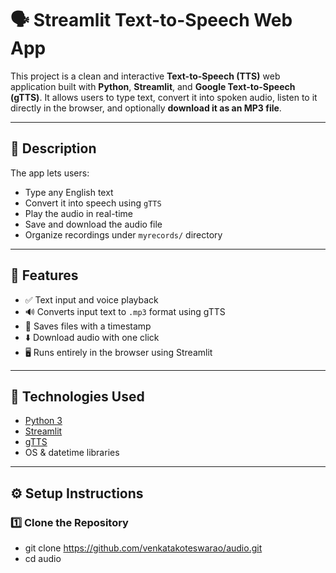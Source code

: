 # 🗣️ Streamlit Text-to-Speech Web App

This project is a clean and interactive **Text-to-Speech (TTS)** web application built with **Python**, **Streamlit**, and **Google Text-to-Speech (gTTS)**. It allows users to type text, convert it into spoken audio, listen to it directly in the browser, and optionally **download it as an MP3 file**.

---

## 📌 Description

The app lets users:
- Type any English text
- Convert it into speech using `gTTS`
- Play the audio in real-time
- Save and download the audio file
- Organize recordings under `myrecords/` directory

---

## 🌟 Features

- ✅ Text input and voice playback
- 🔊 Converts input text to `.mp3` format using gTTS
- 💾 Saves files with a timestamp
- ⬇️ Download audio with one click
- 🖥️ Runs entirely in the browser using Streamlit

---

## 🧰 Technologies Used

- [Python 3](https://www.python.org/)
- [Streamlit](https://streamlit.io/)
- [gTTS](https://pypi.org/project/gTTS/)
- OS & datetime libraries

---

## ⚙️ Setup Instructions

### 1️⃣ Clone the Repository

- git clone https://github.com/venkatakoteswarao/audio.git
- cd audio
